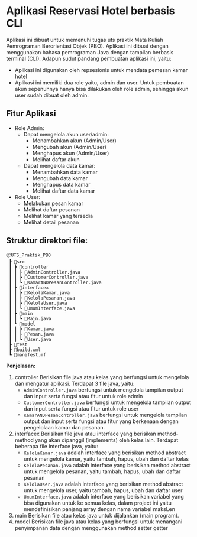 # Aplikasi Reservasi Hotel berbasis CLI
Aplikasi ini dibuat untuk memenuhi tugas uts praktik Mata Kuliah Pemrograman Berorientasi Objek (PBO).
Aplikasi ini dibuat dengan menggunakan bahasa pemrograman Java dengan tampilan berbasis terminal (CLI).
Adapun sudut pandang pembuatan aplikasi ini, yaitu:
- Aplikasi ini digunakan oleh repsesionis untuk mendata pemesan kamar hotel
- Aplikasi ini memiliki dua role yaitu, admin dan user. Untuk pembuatan akun sepenuhnya hanya bisa dilakukan oleh role admin, sehingga akun user sudah dibuat oleh admin.
## Fitur Aplikasi 
- Role Admin:
  - Dapat mengelola akun user/admin:
    - Menambahkan akun (Admin/User)
    - Mengubah akun (Admin/User)
    - Menghapus akun (Admin/User)
    - Melihat daftar akun
  - Dapat mengelola data kamar:
    - Menambahkan data kamar
    - Mengubah data kamar
    - Menghapus data kamar
    - Melihat daftar data kamar
- Role User:
  - Melakukan pesan kamar
  - Melihat daftar pesanan
  - Melihat kamar yang tersedia
  - Melihat detail pesanan
## Struktur direktori file:
```
📦UTS_Praktik_PBO
 ┣ 📂src
 ┃ ┣ 📂controller
 ┃ ┃ ┣ 📜AdminController.java
 ┃ ┃ ┣ 📜CustomerController.java
 ┃ ┃ ┗ 📜KamarANDPesanController.java
 ┃ ┣ 📂interfacex
 ┃ ┃ ┣ 📜KelolaKamar.java
 ┃ ┃ ┣ 📜KelolaPesanan.java
 ┃ ┃ ┣ 📜KelolaUser.java
 ┃ ┃ ┗ 📜UmumInterface.java
 ┃ ┣ 📂main
 ┃ ┃ ┗ 📜Main.java
 ┃ ┗ 📂model
 ┃ ┃ ┣ 📜Kamar.java
 ┃ ┃ ┣ 📜Pesan.java
 ┃ ┃ ┗ 📜User.java
 ┣ 📂test
 ┣ 📜build.xml
 ┗ 📜manifest.mf
```
**Penjelasan:**
  1. controller
     Berisikan file java atau kelas yang berfungsi untuk mengelola dan mengatur aplikasi. Terdapat 3 file java, yaitu:
     - `AdminController.java` berfungsi untuk mengelola tampilan output dan input serta fungsi atau fitur untuk role admin
     - `CustomerController.java` berfungsi untuk mengelola tampilan output dan input serta fungsi atau fitur untuk role user
     - `KamarANDPesanController.java` berfungsi untuk mengelola tampilan output dan input serta fungsi atau fitur yang berkenaan dengan pengelolaan kamar dan pesanan.
  3. interfacex
     Berisikan file java atau interface yang berisikan method-method yang akan dipanggil (implements) oleh kelas lain. Terdapat beberapa file interface java, yaitu:
     - `KelolaKamar.java` adalah interface yang berisikan method abstract untuk mengelola kamar, yaitu tambah, hapus, ubah dan daftar kelas
     - `KelolaPesanan.java` adalah interface yang berisikan method abstract untuk mengelola pesanan, yaitu tambah, hapus, ubah dan daftar pesanan
     - `KelolaUser.java` adalah interface yang berisikan method abstract untuk mengelola user, yaitu tambah, hapus, ubah dan daftar user
     - `UmumInterface.java` adalah interface yang berisikan variabel yang bisa digunakan untuk ke semua kelas, dalam project ini yaitu mendefinisikan panjang array dengan nama variabel maksLen
  5. main
     Berisikan file atau kelas java untuk dijalankan (main program).
  7. model
     Berisikan file java atau kelas yang berfungsi untuk menangani penyimpanan data dengan menggunakan method setter getter

